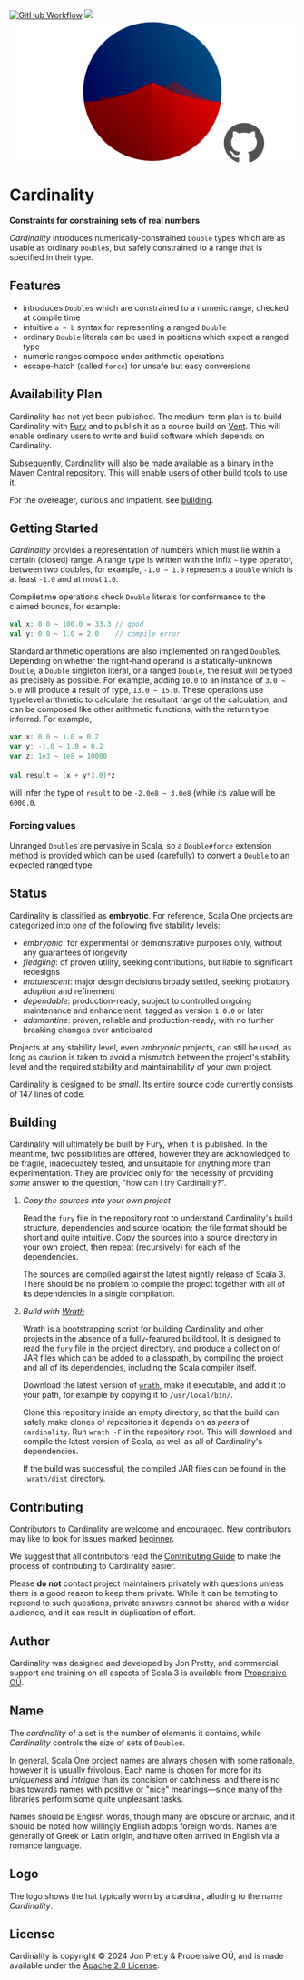 [<img alt="GitHub Workflow" src="https://img.shields.io/github/actions/workflow/status/propensive/cardinality/main.yml?style=for-the-badge" height="24">](https://github.com/propensive/cardinality/actions)
[<img src="https://img.shields.io/discord/633198088311537684?color=8899f7&label=DISCORD&style=for-the-badge" height="24">](https://discord.gg/7b6mpF6Qcf)
<img src="/doc/images/github.png" valign="middle">

# Cardinality

__Constraints for constraining sets of real numbers__

_Cardinality_ introduces numerically-constrained `Double` types which are as usable as ordinary `Double`s, but safely constrained to a range that
is specified in their type.

## Features

- introduces `Double`s which are constrained to a numeric range, checked at compile time
- intuitive `a ~ b` syntax for representing a ranged `Double`
- ordinary `Double` literals can be used in positions which expect a ranged type
- numeric ranges compose under arithmetic operations
- escape-hatch (called `force`) for unsafe but easy conversions


## Availability Plan

Cardinality has not yet been published. The medium-term plan is to build Cardinality
with [Fury](https://github.com/propensive/fury) and to publish it as a source build on
[Vent](https://github.com/propensive/vent). This will enable ordinary users to write and build
software which depends on Cardinality.

Subsequently, Cardinality will also be made available as a binary in the Maven
Central repository. This will enable users of other build tools to use it.

For the overeager, curious and impatient, see [building](#building).

## Getting Started

_Cardinality_ provides a representation of numbers which must lie within a certain (closed) range. A range type is written with the
infix `~` type operator, between two doubles, for example, `-1.0 ~ 1.0` represents a `Double` which is at least `-1.0` and at most
`1.0`.

Compiletime operations check `Double` literals for conformance to the claimed bounds, for example:
```scala
val x: 0.0 ~ 100.0 = 33.3 // good
val y: 0.0 ~ 1.0 = 2.0    // compile error
```

Standard arithmetic operations are also implemented on ranged `Double`s. Depending on whether the right-hand operand is a statically-unknown
`Double`, a `Double` singleton literal, or a ranged `Double`, the result will be typed as precisely as possible. For example, adding `10.0` to
an instance of `3.0 ~ 5.0` will produce a result of type, `13.0 ~ 15.0`. These operations use typelevel arithmetic to calculate the resultant
range of the calculation, and can be composed like other arithmetic functions, with the return type inferred. For example,
```scala
var x: 0.0 ~ 1.0 = 0.2
var y: -1.0 ~ 1.0 = 0.2
var z: 1e3 ~ 1e8 = 10000

val result = (x + y*3.0)*z
```
will infer the type of `result` to be `-2.0e8 ~ 3.0e8` (while its value will be `6000.0`.

### Forcing values

Unranged `Double`s are pervasive in Scala, so a `Double#force` extension method is provided which can be used (carefully) to convert a `Double`
to an expected ranged type.





## Status

Cardinality is classified as __embryotic__. For reference, Scala One projects are
categorized into one of the following five stability levels:

- _embryonic_: for experimental or demonstrative purposes only, without any guarantees of longevity
- _fledgling_: of proven utility, seeking contributions, but liable to significant redesigns
- _maturescent_: major design decisions broady settled, seeking probatory adoption and refinement
- _dependable_: production-ready, subject to controlled ongoing maintenance and enhancement; tagged as version `1.0.0` or later
- _adamantine_: proven, reliable and production-ready, with no further breaking changes ever anticipated

Projects at any stability level, even _embryonic_ projects, can still be used,
as long as caution is taken to avoid a mismatch between the project's stability
level and the required stability and maintainability of your own project.

Cardinality is designed to be _small_. Its entire source code currently consists
of 147 lines of code.

## Building

Cardinality will ultimately be built by Fury, when it is published. In the
meantime, two possibilities are offered, however they are acknowledged to be
fragile, inadequately tested, and unsuitable for anything more than
experimentation. They are provided only for the necessity of providing _some_
answer to the question, "how can I try Cardinality?".

1. *Copy the sources into your own project*
   
   Read the `fury` file in the repository root to understand Cardinality's build
   structure, dependencies and source location; the file format should be short
   and quite intuitive. Copy the sources into a source directory in your own
   project, then repeat (recursively) for each of the dependencies.

   The sources are compiled against the latest nightly release of Scala 3.
   There should be no problem to compile the project together with all of its
   dependencies in a single compilation.

2. *Build with [Wrath](https://github.com/propensive/wrath/)*

   Wrath is a bootstrapping script for building Cardinality and other projects in
   the absence of a fully-featured build tool. It is designed to read the `fury`
   file in the project directory, and produce a collection of JAR files which can
   be added to a classpath, by compiling the project and all of its dependencies,
   including the Scala compiler itself.
   
   Download the latest version of
   [`wrath`](https://github.com/propensive/wrath/releases/latest), make it
   executable, and add it to your path, for example by copying it to
   `/usr/local/bin/`.

   Clone this repository inside an empty directory, so that the build can
   safely make clones of repositories it depends on as _peers_ of `cardinality`.
   Run `wrath -F` in the repository root. This will download and compile the
   latest version of Scala, as well as all of Cardinality's dependencies.

   If the build was successful, the compiled JAR files can be found in the
   `.wrath/dist` directory.

## Contributing

Contributors to Cardinality are welcome and encouraged. New contributors may like
to look for issues marked
[beginner](https://github.com/propensive/cardinality/labels/beginner).

We suggest that all contributors read the [Contributing
Guide](/contributing.md) to make the process of contributing to Cardinality
easier.

Please __do not__ contact project maintainers privately with questions unless
there is a good reason to keep them private. While it can be tempting to
repsond to such questions, private answers cannot be shared with a wider
audience, and it can result in duplication of effort.

## Author

Cardinality was designed and developed by Jon Pretty, and commercial support and
training on all aspects of Scala 3 is available from [Propensive
O&Uuml;](https://propensive.com/).



## Name

The _cardinality_ of a set is the number of elements it contains, while _Cardinality_ controls the size of sets of `Double`s.

In general, Scala One project names are always chosen with some rationale,
however it is usually frivolous. Each name is chosen for more for its
_uniqueness_ and _intrigue_ than its concision or catchiness, and there is no
bias towards names with positive or "nice" meanings—since many of the libraries
perform some quite unpleasant tasks.

Names should be English words, though many are obscure or archaic, and it
should be noted how willingly English adopts foreign words. Names are generally
of Greek or Latin origin, and have often arrived in English via a romance
language.

## Logo

The logo shows the hat typically worn by a cardinal, alluding to the name _Cardinality_.

## License

Cardinality is copyright &copy; 2024 Jon Pretty & Propensive O&Uuml;, and
is made available under the [Apache 2.0 License](/license.md).


